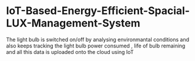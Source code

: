 # IoT-Based-Energy-Efficient-Spacial-LUX-Management-System
The light bulb is switched on/off by analysing environmantal conditions and also keeps tracking the light bulb power consumed , life of bulb remaining and all this data is uploaded onto the cloud using IoT
